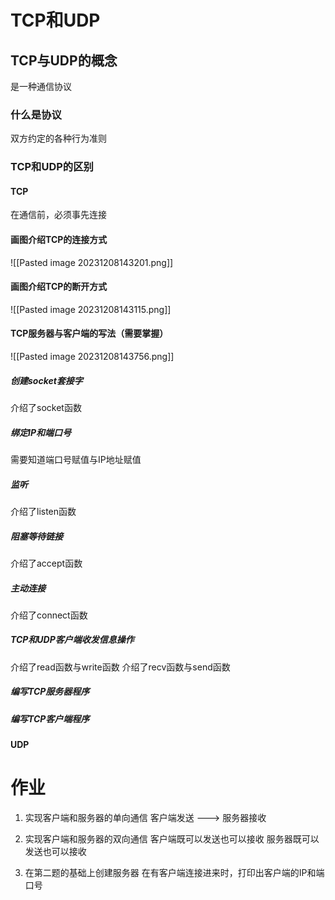 # TCP和UDP
## TCP与UDP的概念
是一种通信协议
### 什么是协议
双方约定的各种行为准则
### TCP和UDP的区别
#### TCP
在通信前，必须事先连接
#### 画图介绍TCP的连接方式
![[Pasted image 20231208143201.png]]
#### 画图介绍TCP的断开方式
![[Pasted image 20231208143115.png]]
#### TCP服务器与客户端的写法（需要掌握）
![[Pasted image 20231208143756.png]]
##### 创建socket套接字
介绍了socket函数
##### 绑定IP和端口号
需要知道端口号赋值与IP地址赋值

##### 监听
介绍了listen函数

##### 阻塞等待链接
介绍了accept函数

##### 主动连接
介绍了connect函数

##### TCP和UDP客户端收发信息操作
介绍了read函数与write函数
介绍了recv函数与send函数

##### 编写TCP服务器程序

##### 编写TCP客户端程序

#### UDP

# 作业
1. 实现客户端和服务器的单向通信
客户端发送 ---> 服务器接收

2. 实现客户端和服务器的双向通信
客户端既可以发送也可以接收
服务器既可以发送也可以接收

3. 在第二题的基础上创建服务器
在有客户端连接进来时，打印出客户端的IP和端口号
